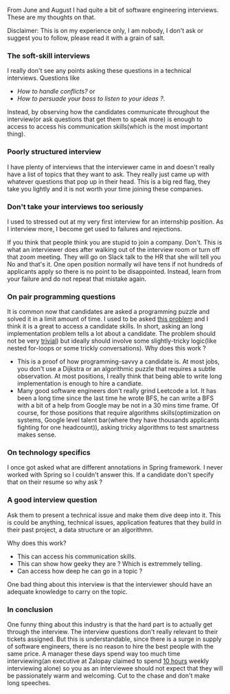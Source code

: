 From June and August I had quite a bit of software engineering interviews. These are my thoughts on that.

Disclaimer: This is on my experience only, I am nobody, I don't ask or suggest you to follow, please read it with a grain of salt.

### The soft-skill interviews
I really don't see any points asking these questions in a technical interviews. Questions like
- *How to handle conflicts?* or
- *How to persuade your boss to listen to your ideas ?*.

Instead, by observing how the candidates communicate throughout the interview(or ask questions that get them to speak more) is enough to access to access his communication skills(which is the most important thing).
### Poorly structured interview
I have plenty of interviews that the interviewer came in and doesn't really have a list of topics that they want to ask. They really just came up with whatever questions that pop up in their head. This is a big red flag, they take you lightly and it is not worth your time joining these companies.

### Don't take your interviews too seriously
I used to stressed out at my very first interview for an internship position. As I interview more, I become get used to failures and rejections.

If you think that people think you are stupid to join a company. Don't. This is what an interviewer does after walking out of the interview room or turn off that zoom meeting. They will go on Slack talk to the HR that she will tell you No and that's it. One open position normally wil have tens if not hundreds of applicants apply so there is no point to be disappointed. Instead, learn from your failure and do not repeat that mistake again.

### On pair programming questions
It is common now that candidates are asked a programming puzzle and solved it in a limit amount of time. I used to be asked [this problem](https://leetcode.com/problems/decode-string/) and I think it is a great to access a candidate skills. In short, asking an long implementation problem tells a lot about a candidate. The problem should not be very [trivial](https://leetcode.com/problems/fizz-buzz/)) but ideally should involve some slightly-tricky logic(like nested for-loops or some trickly conversations). Why does this work ?
- This is a proof of how programming-savvy a candidate is. At most jobs, you don't use a Dijkstra or an algorithmic puzzle that requires a subtle observation. At most positions, I really think that being able to write long implementation is enough to hire a candiate.
- Many good software engineers don't really grind Leetcode a lot. It has been a long time since the last time he wrote BFS, he can write a BFS with a bit of a help from Google may be not in a 30 mins time frame.
Of course, for those positions that require algorithms skills(optimization on systems, Google level talent bar(where they have thousands applicants fighting for one headcount)), asking tricky algorithms to test smartness makes sense.

### On technology specifics
I once got asked what are different annotations in Spring framework. I never worked with Spring so I couldn't answer this. If a candidate don't specify that on their resume so why ask ?

### A good interview question
Ask them to present a technical issue and make them dive deep into it. This is could be anything, technical issues, application features that they build in their past project, a data structure or an algorithmn.

Why does this work?
- This can access his communication skills.
- This can show how geeky they are ? Which is extremmely telling.
- Can access how deep he can go in a topic ?

One bad thing about this interview is that the interviewer should have an adequate knowledge to carry on the topic.

### In conclusion
One funny thing about this industry is that the hard part is to actually get through the interview. The interview questions don't really relevant to their tickets assigned. But this is understandable, since there is a surge in supply of software engineers, there is no reason to hire the best people with the same price. A manager these days spend way too much time interviewing(an executive at Zalopay claimed to spend [10 hours](https://youtu.be/MS59bi-Wpqk?t=1363) weekly interviewing alone) so you as an interviewee should not expect that they will be passionately warm and welcoming. Cut to the chase and don't make long speeches.
